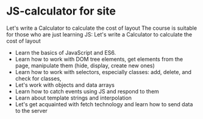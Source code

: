 # JS-calculator for site
Let's write a Calculator to calculate the cost of layout
The course is suitable for those who are just learning JS:
Let's write a Calculator to calculate the cost of layout
* Learn the basics of JavaScript and ES6.
* Learn how to work with DOM tree elements, get elements from the page, manipulate them (hide, display, create new ones)
* Learn how to work with selectors, especially classes: add, delete, and check for classes,
* Let's work with objects and data arrays
* Learn how to catch events using JS and respond to them
* Learn about template strings and interpolation
* Let's get acquainted with fetch technology and learn how to send data to the server
